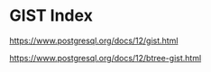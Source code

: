 # GIST Index

https://www.postgresql.org/docs/12/gist.html

https://www.postgresql.org/docs/12/btree-gist.html